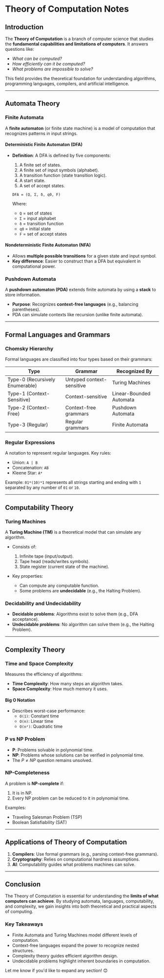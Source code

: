 # Theory of Computation Notes  

## Introduction  
The **Theory of Computation** is a branch of computer science that studies the **fundamental capabilities and limitations of computers**. It answers questions like:  
- *What can be computed?*  
- *How efficiently can it be computed?*  
- *What problems are impossible to solve?*  

This field provides the theoretical foundation for understanding algorithms, programming languages, compilers, and artificial intelligence.  

---

## Automata Theory  
### Finite Automata  
A **finite automaton** (or finite state machine) is a model of computation that recognizes patterns in input strings.  

#### Deterministic Finite Automaton (DFA)  
- **Definition**: A DFA is defined by five components:  
  1. A finite set of states.  
  2. A finite set of input symbols (alphabet).  
  3. A transition function (state transition logic).  
  4. A start state.  
  5. A set of accept states.  

  ```none
  DFA = (Q, Σ, δ, q0, F)
  ```  
  Where:  
  - `Q` = set of states  
  - `Σ` = input alphabet  
  - `δ` = transition function  
  - `q0` = initial state  
  - `F` = set of accept states  

#### Nondeterministic Finite Automaton (NFA)  
- Allows **multiple possible transitions** for a given state and input symbol.  
- **Key difference**: Easier to construct than a DFA but equivalent in computational power.  

### Pushdown Automata  
A **pushdown automaton (PDA)** extends finite automata by using a **stack** to store information.  

- **Purpose**: Recognizes **context-free languages** (e.g., balancing parentheses).  
- PDA can simulate contexts like recursion (unlike finite automata).  

---

## Formal Languages and Grammars  
### Chomsky Hierarchy  
Formal languages are classified into four types based on their grammars:  

| **Type**               | **Grammar**              | **Recognized By**       |  
|------------------------|--------------------------|-------------------------|  
| Type-0 (Recursively Enumerable) | Untyped context-sensitive | Turing Machines         |  
| Type-1 (Context-Sensitive)| Context-sensitive        | Linear-Bounded Automata |  
| Type-2 (Context-Free)   | Context-free grammars     | Pushdown Automata       |  
| Type-3 (Regular)        | Regular grammars          | Finite Automata         |  

### Regular Expressions  
A notation to represent regular languages. Key rules:  
- Union: `A | B`  
- Concatenation: `AB`  
- Kleene Star: `A*`  

Example: `01*(10)*1` represents all strings starting and ending with `1` separated by any number of `01` or `10`.  

---

## Computability Theory  
### Turing Machines  
A **Turing Machine (TM)** is a theoretical model that can simulate any algorithm.  

- Consists of:  
  1. Infinite tape (input/output).  
  2. Tape head (reads/writes symbols).  
  3. State register (current state of the machine).  

- Key properties:  
  - Can compute any computable function.  
  - Some problems are **undecidable** (e.g., the Halting Problem).  

### Decidability and Undecidability  
- **Decidable problems**: Algorithms exist to solve them (e.g., DFA acceptance).  
- **Undecidable problems**: No algorithm can solve them (e.g., the Halting Problem).  

---

## Complexity Theory  
### Time and Space Complexity  
Measures the efficiency of algorithms:  
- **Time Complexity**: How many steps an algorithm takes.  
- **Space Complexity**: How much memory it uses.  

#### Big O Notation  
- Describes worst-case performance:  
  - `O(1)`: Constant time  
  - `O(n)`: Linear time  
  - `O(n²)`: Quadratic time  

### P vs NP Problem  
- **P**: Problems solvable in polynomial time.  
- **NP**: Problems whose solutions can be verified in polynomial time.  
- The $P \neq NP$ question remains unsolved.  

### NP-Completeness  
A problem is **NP-complete** if:  
1. It is in NP.  
2. Every NP problem can be reduced to it in polynomial time.  

Examples:  
- Traveling Salesman Problem (TSP)  
- Boolean Satisfiability (SAT)  

---

## Applications of Theory of Computation  
1. **Compilers**: Use formal grammars (e.g., parsing context-free grammars).  
2. **Cryptography**: Relies on computational hardness assumptions.  
3. **AI**: Computability guides what problems machines can solve.  

---

## Conclusion  
The Theory of Computation is essential for understanding the **limits of what computers can achieve**. By studying automata, languages, computability, and complexity, we gain insights into both theoretical and practical aspects of computing.  

### Key Takeaways  
- Finite Automata and Turing Machines model different levels of computation.  
- Context-free languages expand the power to recognize nested structures.  
- Complexity theory guides efficient algorithm design.  
- Undecidable problems highlight inherent boundaries in computation.  

Let me know if you'd like to expand any section! 😊
